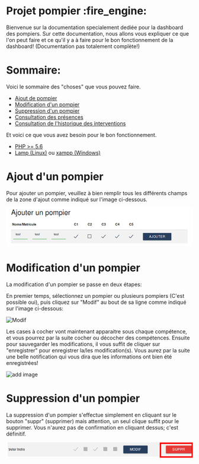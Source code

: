 <h1>Projet pompier :fire_engine: </h1>

<p>Bienvenue sur la documentation specialement dediée pour la dashboard des pompiers. Sur cette documentation, nous allons vous expliquer ce que l'on peut faire et ce qu'il y a à faire pour le bon fonctionnement de la dashboard! (Documentation pas totalement complète!)</p>

<h1>Sommaire:</h1>
<p>Voici le sommaire des "choses" que vous pouvez faire.</p>
<ul>
    <li><a href="#ajout">Ajout de pompier</a></li>
    <li><a href="#modif">Modification d'un pompier</a></li>
    <li><a href="#supp">Suppression d'un pompier</a></li>
    <li><a href="#pres">Consultation des présences</a></li>
    <li><a href="#histo">Consultation de l'historique des interventions</a></li>
</ul>
<p>Et voici ce que vous avez besoin pour le bon fonctionnement.</p>
<ul>
    <li><a href="//php.net">PHP >= 5.6</a></li>
    <li><a href="https://doc.ubuntu-fr.org/lamp">Lamp (Linux)</a> ou <a href="https://www.apachefriends.org/fr/index.html">xampp (Windows)</a></li>
</ul>

<h1 id="ajout">Ajout d'un pompier</h1>
<p>Pour ajouter un pompier, veuillez à bien remplir tous les différents champs de la zone d'ajout comme indiqué sur l'image ci-dessous.</p>

![add image](https://github.com/jusolibre/ProjetPompier/blob/master/utils/add.png)

<h1 id="modif">Modification d'un pompier</h1>
<p>La modification d'un pompier se passe en deux étapes: </p>
<p>En premier temps, sélectionnez un pompier ou plusieurs pompiers (C'est possible oui), puis cliquez sur "Modif" au bout de sa ligne comme indiqué sur l'image ci-dessous:</p>

<img src="http://i.imgur.com/hReGhZQ.png" alt="Modif" />

<p>Les cases à cocher vont maintenant apparaitre sous chaque compétence, et vous pourrez par la suite cocher ou décocher des compétences. Ensuite pour sauvegarder les modifications, il vous suffit de cliquer sur "enregistrer" pour enregistrer la/les modification(s). Vous aurez par la suite une belle notification qui vous dira que les informations ont bien été enregistrées!</p>

![add image](http://i.imgur.com/fLiHOSn.png)

<h1 id="supp">Suppression d'un pompier</h1>
<p>La suppression d'un pompier s'effectue simplement en cliquant sur le bouton "suppr" (supprimer) mais attention, un seul clique suffit pour le supprimer. Vous n'aurez pas de confirmation en cliquant dessus; c'est définitif.</p>

![delete](https://github.com/jusolibre/ProjetPompier/blob/master/utils/delete.png)
